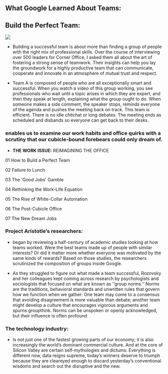 ## What Google Learned About Teams:


## Build the Perfect Team:

![](https://i.pinimg.com/originals/ec/81/cf/ec81cf1f1e88d2072cf59044f1b6d415.jpg)

+ Building a successful team is about more than finding a group of people with the right mix of professional skills. Over the course of interviewing over 500 leaders for Corner Office, I asked them all about the art of fostering a strong sense of teamwork. Their insights can help you lay the groundwork for a highly productive team that can communicate, cooperate and innovate in an atmosphere of mutual trust and respect.

+ Team A is composed of people who are all exceptionally smart and successful. When you watch a video of this group working, you see professionals who wait until a topic arises in which they are expert, and then they speak at length, explaining what the group ought to do. When someone makes a side comment, the speaker stops, reminds everyone of the agenda and pushes the meeting back on track. This team is efficient. There is no idle chitchat or long debates. The meeting ends as scheduled and disbands so everyone can get back to their desks.

### enables us to examine our work habits and office quirks with a scrutiny that our cubicle-bound forebears could only dream of.

+ **THE WORK ISSUE:** REIMAGINING THE OFFICE

01 How to Build a Perfect Team

02 Failure to Lunch

03 The 'Good Jobs' Gamble

04 Rethinking the Work-Life Equation

05 The Rise of White-Collar Automation

06 The Post-Cubicle Office

07 The New Dream Jobs

### Project Aristotle’s researchers:

+ began by reviewing a half-century of academic studies looking at how teams worked. Were the best teams made up of people with similar interests? Or did it matter more whether everyone was motivated by the same kinds of rewards? Based on those studies, the researchers scrutinized the composition of groups inside Google.

+ As they struggled to figure out what made a team successful, Rozovsky and her colleagues kept coming across research by psychologists and sociologists that focused on what are known as ‘‘group norms.’’ Norms are the traditions, behavioral standards and unwritten rules that govern how we function when we gather: One team may come to a consensus that avoiding disagreement is more valuable than debate; another team might develop a culture that encourages vigorous arguments and spurns groupthink. Norms can be unspoken or openly acknowledged, but their influence is often profound

### The technology industry:

+ Is not just one of the fastest growing parts of our economy; it is also increasingly the world’s dominant commercial culture. And at the core of Silicon Valley are certain self-mythologies and dictums: Everything is different now, data reigns supreme, today’s winners deserve to triumph because they are cleareyed enough to discard yesterday’s conventional wisdoms and search out the disruptive and the new.
